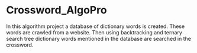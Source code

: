 # Crossword_AlgoPro

In this algorithm project a database of dictionary words is created. These words are crawled from a website.
Then using backtracking and ternary search tree dictionary words mentioned in the database are searched in the crossword.
